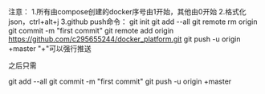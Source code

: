注意：
1.所有由compose创建的docker序号由1开始，其他由0开始
2.格式化json，ctrl+alt+j
3.github push命令：
git init
git add --all
git remote rm origin
git commit -m "first commit"
git remote add origin https://github.com/c295655244/docker_platform.git
git push -u origin +master
"+"可以强行推送


之后只需

git add --all
git commit -m "first commit"
git push -u origin +master
